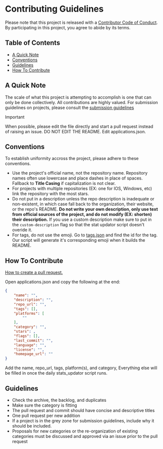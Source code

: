 
# Contributing Guidelines
Please note that this project is released with a [Contributor Code of Conduct](CODE-OF-CONDUCT.md). By participating in this project, you agree to abide by its terms.

## Table of Contents
- [A Quick Note](a-quick-note)
- [Conventions](conventions)
- [Guidelines](guidelines)
- [How To Contribute](how-to-contribute)

## A Quick Note
The scale of what this project is attempting to accomplish is one that can only be done collectively. All contributions are highly valued. For submission guidelines on projects, please consult the [submission guidelines](guidelines.md)

>[!IMPORTANT]
>When possible, please edit the file directly and start a pull request instead of raising an issue. DO NOT EDIT THE README. Edit applications.json.

## Conventions
To establish uniformity accross the project, please adhere to these conventions.
- Use the project's official name, not the repository name. Repository names often use lowercase and place dashes in place of spaces. Fallback to **Title Casing** if capitalization is not clear. 
- For projects with multiple repositories (EX: one for IOS, Windows, etc) link the repository with the most stars.
- Do not put in a description unless the repo description is inadequate or non-existent, in which case fall back to the organization, their website, or the repo's README. **Do not write your own description, only use text from official sources of the project, and do not modify (EX: shorten) their description.** If you use a custom description make sure to put in the `custom-description` flag so that the stat updator script doesn't overide it. 
- For tags, do not use the emoji. Go to [tags.json](source/data/tags.json) and find the id for the tag. Our script will generate it's corresponding emoji when it builds the README. 

## How To Contribute
[How to create a pull request.](https://docs.github.com/en/pull-requests/collaborating-with-pull-requests/proposing-changes-to-your-work-with-pull-requests/creating-a-pull-request)

Open applications.json and copy the following at the end:
```json
{
    "name": "",
    "description": "",
    "repo_url": "",
    "tags": [],
    "platforms": [
        ""
    ],
    "category": "",
    "stars": ,
    "flags": [],
    "last_commit": "",
    "language": "",
    "license": "",
    "homepage_url": ""
}
```

Add the name, repo_url, tags, platform(s), and category, Everything else will be filled in once the daily stats_updator script runs. 

## Guidelines
- Check the archive, the backlog, and duplicates
- Make sure the category is fitting
- The pull request and commit should have concise and descriptive titles
- One pull request per new addition
- If a project is in the grey zone for submission guidelines, include why it should be included.
- Proposals for new categories or the re-organization of existing categories must be discussed and approved via an issue prior to the pull request
